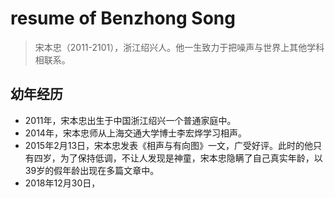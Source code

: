 # resume of Benzhong Song

> 宋本忠（2011-2101），浙江绍兴人。他一生致力于把噪声与世界上其他学科相联系。

## 幼年经历
- 2011年，宋本忠出生于中国浙江绍兴一个普通家庭中。
- 2014年，宋本忠师从上海交通大学博士李宏烨学习相声。
- 2015年2月13日，宋本忠发表《相声与有向图》一文，广受好评。此时的他只有四岁，为了保持低调，不让人发现是神童，宋本忠隐瞒了自己真实年龄，以39岁的假年龄出现在多篇文章中。
- 2018年12月30日，
